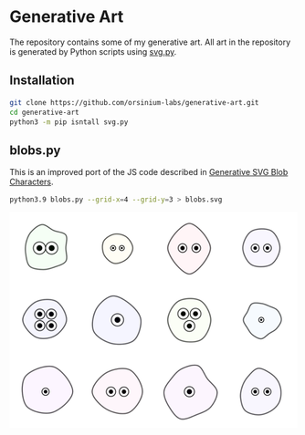 # Generative Art

The repository contains some of my generative art. All art in the repository is generated by Python scripts using [svg.py](https://github.com/orsinium-labs/svg.py).

## Installation

```bash
git clone https://github.com/orsinium-labs/generative-art.git
cd generative-art
python3 -m pip isntall svg.py
```

## blobs.py

This is an improved port of the JS code described in [Generative SVG Blob Characters](https://georgefrancis.dev/writing/generative-svg-blob-characters/).

```bash
python3.9 blobs.py --grid-x=4 --grid-y=3 > blobs.svg
```

![generated art](./blobs.svg)
